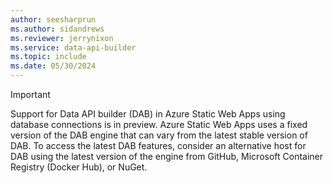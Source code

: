 ```yaml
---
author: seesharprun
ms.author: sidandrews
ms.reviewer: jerrynixon
ms.service: data-api-builder
ms.topic: include
ms.date: 05/30/2024
---
```


> [!IMPORTANT]
> Support for Data API builder (DAB) in Azure Static Web Apps using database connections is in preview. Azure Static Web Apps uses a fixed version of the DAB engine that can vary from the latest stable version of DAB. To access the latest DAB features, consider an alternative host for DAB using the latest version of the engine from GitHub, Microsoft Container Registry (Docker Hub), or NuGet.
